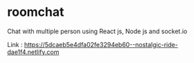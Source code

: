 # roomchat
Chat with multiple person using React js, Node js and socket.io

Link : https://5dcaeb5e4dfa02fe3294eb60--nostalgic-ride-dae1f4.netlify.com
